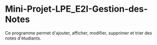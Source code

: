# Mini-Projet-LPE_E2I-Gestion-des-Notes
Ce programme permet d'ajouter, afficher, modifier, supprimer et trier des notes d'étudiants.
